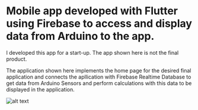 # Mobile app developed with Flutter using Firebase to access and display data from Arduino to the app.

I developed this app for a start-up. The app shown here is not the final product.

The application shown here implements the home page for the desired final application and connects the apllication with Firebase Realtime Database to get 
data from Arduino Sensors and perform calculations with this data to be displayed in the application.

![alt text](https://github.com/Mberra6/Flutter-Firebase-App/TestImages/100%.png?raw=true)
